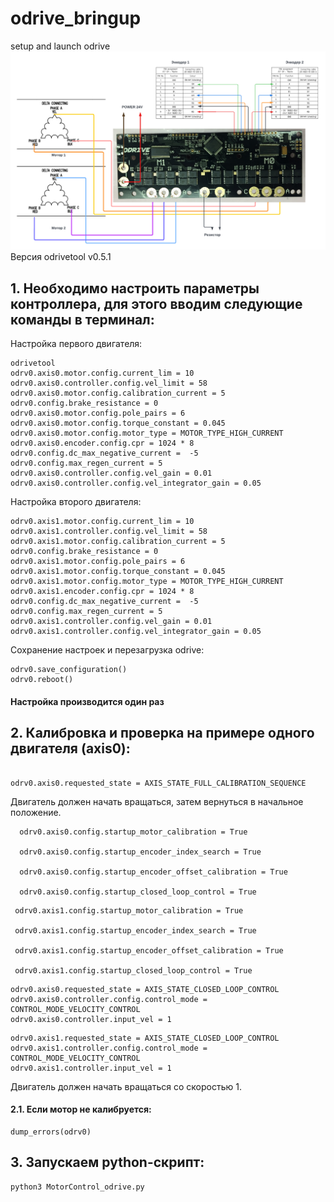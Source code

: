 # odrive_bringup
setup and launch odrive
![Image alt](https://github.com/nikrus333/odrive_bringup/raw/main/odrive.png)
Версия odrivetool v0.5.1
## 1. Необходимо настроить параметры контроллера, для этого вводим следующие команды в терминал:
Настройка первого двигателя:
  ```
  odrivetool
  odrv0.axis0.motor.config.current_lim = 10
  odrv0.axis0.controller.config.vel_limit = 58  
  odrv0.axis0.motor.config.calibration_current = 5 
  odrv0.config.brake_resistance = 0
  odrv0.axis0.motor.config.pole_pairs = 6
  odrv0.axis0.motor.config.torque_constant = 0.045
  odrv0.axis0.motor.config.motor_type = MOTOR_TYPE_HIGH_CURRENT
  odrv0.axis0.encoder.config.cpr = 1024 * 8
  odrv0.config.dc_max_negative_current =  -5
  odrv0.config.max_regen_current = 5 
  odrv0.axis0.controller.config.vel_gain = 0.01
  odrv0.axis0.controller.config.vel_integrator_gain = 0.05
  ```
Настройка второго двигателя:
  ```
  odrv0.axis1.motor.config.current_lim = 10
  odrv0.axis1.controller.config.vel_limit = 58 
  odrv0.axis1.motor.config.calibration_current = 5
  odrv0.config.brake_resistance = 0
  odrv0.axis1.motor.config.pole_pairs = 6
  odrv0.axis1.motor.config.torque_constant = 0.045
  odrv0.axis1.motor.config.motor_type = MOTOR_TYPE_HIGH_CURRENT
  odrv0.axis1.encoder.config.cpr = 1024 * 8 
  odrv0.config.dc_max_negative_current =  -5
  odrv0.config.max_regen_current = 5 
  odrv0.axis1.controller.config.vel_gain = 0.01
  odrv0.axis1.controller.config.vel_integrator_gain = 0.05
 ``` 
 Сохранение настроек и перезагрузка odrive:
  ```
  odrv0.save_configuration() 
  odrv0.reboot()
  ``` 
  #### Настройка производится один раз

## 2. Калибровка и проверка на примере одного двигателя (axis0):
  ```

  odrv0.axis0.requested_state = AXIS_STATE_FULL_CALIBRATION_SEQUENCE   
  ```
  Двигатель должен начать вращаться, затем вернуться в начальное положение.
  ```
    odrv0.axis0.config.startup_motor_calibration = True  
   
    odrv0.axis0.config.startup_encoder_index_search = True  
     
    odrv0.axis0.config.startup_encoder_offset_calibration = True  
     
    odrv0.axis0.config.startup_closed_loop_control = True  
   ```
   ``` 
    odrv0.axis1.config.startup_motor_calibration = True  
   
    odrv0.axis1.config.startup_encoder_index_search = True  
     
    odrv0.axis1.config.startup_encoder_offset_calibration = True  
     
    odrv0.axis1.config.startup_closed_loop_control = True 
   ```
     

  ```
  odrv0.axis0.requested_state = AXIS_STATE_CLOSED_LOOP_CONTROL
  odrv0.axis0.controller.config.control_mode = CONTROL_MODE_VELOCITY_CONTROL
  odrv0.axis0.controller.input_vel = 1
  ```
  ```
  odrv0.axis1.requested_state = AXIS_STATE_CLOSED_LOOP_CONTROL
  odrv0.axis1.controller.config.control_mode = CONTROL_MODE_VELOCITY_CONTROL
  odrv0.axis1.controller.input_vel = 1
  ```
  Двигатель должен начать вращаться со скоростью 1.

   
#### 2.1. Если мотор не калибруется:
  ```
dump_errors(odrv0)
 ```

## 3. Запускаем python-скрипт:
```
python3 MotorControl_odrive.py 
```
